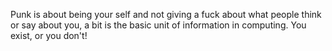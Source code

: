 Punk is about being your self and not giving a fuck about what people think or say about you, a bit is the basic unit of information in computing. You exist, or you don't!
